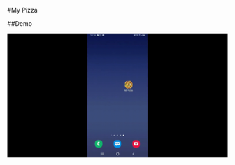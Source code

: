#My Pizza

##Demo

![Demo](https://github.com/goldfish07/MyPizza/blob/master/artifacts/untitled.GIF?raw=true)

